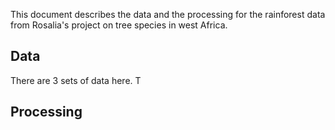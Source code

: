 This document describes the data and the processing for
the rainforest data from Rosalia's project on tree species
in west Africa. 

Data
----
There are 3 sets of data here. T

Processing
----------
